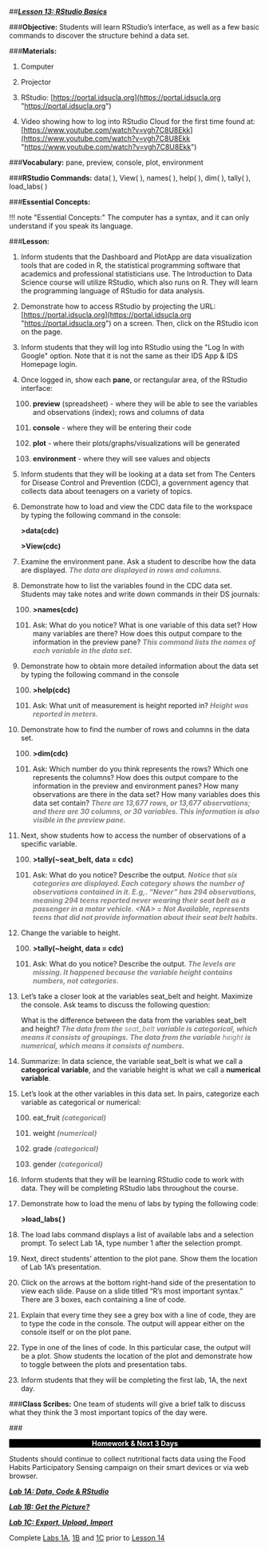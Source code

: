 ##***<u>Lesson 13: RStudio Basics</u>***

###**Objective:**
Students will learn RStudio’s interface, as well as a few basic commands to discover the structure behind
a data set.

###**Materials:**
1. Computer

2. Projector

3. RStudio: [https://portal.idsucla.org](https://portal.idsucla.org "https://portal.idsucla.org")

4. Video showing how to log into RStudio Cloud for the first time found at: [https://www.youtube.com/watch?v=vgh7C8U8Ekk](https://www.youtube.com/watch?v=vgh7C8U8Ekk "https://www.youtube.com/watch?v=vgh7C8U8Ekk")

###**Vocabulary:**
pane, preview, console, plot, environment

###**RStudio Commands:**
data( ), View( ), names( ), help( ), dim( ), tally( ), load_labs( )

###**Essential Concepts:**

!!! note "Essential Concepts:"
    The computer has a syntax, and it can only understand if you speak its language.

###**Lesson:**
1. Inform students that the Dashboard and PlotApp are data visualization tools that are coded in R,
the statistical programming software that academics and professional statisticians use. The
Introduction to Data Science course will utilize RStudio, which also runs on R. They will learn the
programming language of RStudio for data analysis.

2. Demonstrate how to access RStudio by projecting the URL: [https://portal.idsucla.org](https://portal.idsucla.org "https://portal.idsucla.org") on a screen.
Then, click on the RStudio icon on the page.

3. Inform students that they will log into RStudio using the "Log In with Google" option. Note that it is not the same as their IDS App & IDS Homepage login.

4. Once logged in, show each **pane**, or rectangular area, of the RStudio interface:

    100. **preview** (spreadsheet) - where they will be able to see the variables and observations
    (index); rows and columns of data

    100. **console** - where they will be entering their code

    100. **plot** - where their plots/graphs/visualizations will be generated

    100. **environment** - where they will see values and objects

5. Inform students that they will be looking at a data set from The Centers for Disease Control and
Prevention (CDC), a government agency that collects data about teenagers on a variety of topics.

6. Demonstrate how to load and view the CDC data file to the workspace by typing the following
command in the console:

    **>data(cdc)**

    **>View(cdc)**

7. Examine the environment pane. Ask a student to describe how the data are displayed. <span style="color:grey">***The data
are displayed in rows and columns.***</span>

8. Demonstrate how to list the variables found in the CDC data set. Students may take notes and
write down commands in their DS journals:

    100. **>names(cdc)**

    100. Ask: What do you notice? What is one variable of this data set? How many variables are
    there? How does this output compare to the information in the preview pane?  <span style="color:grey">***This
    command lists the names of each variable in the data set.***</span>

9. Demonstrate how to obtain more detailed information about the data set by typing the following
command in the console

    100. **>help(cdc)**

    100. Ask: What unit of measurement is height reported in? <span style="color:grey">***Height was reported in meters.***</span>

10. Demonstrate how to find the number of rows and columns in the data set.

    100. **>dim(cdc)**

    100. Ask: Which number do you think represents the rows? Which one represents the
    columns? How does this output compare to the information in the preview and
    environment panes? How many observations are there in the data set? How many
    variables does this data set contain? <span style="color:grey">***There are 13,677 rows, or 13,677 observations;
    and there are 30 columns, or 30 variables. This information is also visible in the
    preview pane.***</span>

11. Next, show students how to access the number of observations of a specific variable.

    100. **>tally(~seat_belt, data = cdc)**

    100. Ask: What do you notice? Describe the output. <span style="color:grey">***Notice that six categories are
    displayed. Each category shows the number of observations contained in it. E.g,.
    “Never” has 294 observations, meaning 294 teens reported never wearing their
    seat belt as a passenger in a motor vehicle. &lt;NA> = Not Available, represents teens
    that did not provide information about their seat belt habits.***</span>

12. Change the variable to height.

    100. **>tally(~height, data = cdc)**

    100. Ask: What do you notice? Describe the output. <span style="color:grey">***The levels are missing. It happened
    because the variable height contains numbers, not categories.***</span>

13. Let’s take a closer look at the variables seat_belt and height. Maximize the console. Ask teams to
discuss the following question:

    What is the difference between the data from the variables seat_belt and height? <span style="color:grey">***The
    data from the*** *seat_belt* ***variable is categorical, which means it consists of
    groupings. The data from the variable*** *height* ***is numerical, which means it consists
    of numbers.***</span>

14. Summarize: In data science, the variable seat_belt is what we call a **categorical variable**, and
the variable height is what we call a **numerical variable**.

15. Let’s look at the other variables in this data set. In pairs, categorize each variable as categorical
or numerical:

    100. eat_fruit <span style="color:grey">***(categorical)***</span>

    100. weight <span style="color:grey">***(numerical)***</span>

    100. grade <span style="color:grey">***(categorical)***</span>

    100. gender <span style="color:grey">***(categorical)***</span>

16. Inform students that they will be learning RStudio code to work with data. They will be completing
RStudio labs throughout the course.

17. Demonstrate how to load the menu of labs by typing the following code:

    **>load_labs( )**

18. The load labs command displays a list of available labs and a selection prompt. To select Lab 1A,
type number 1 after the selection prompt.

19. Next, direct students’ attention to the plot pane. Show them the location of Lab 1A’s presentation.

20. Click on the arrows at the bottom right-hand side of the presentation to view each slide. Pause on
a slide titled “R’s most important syntax.” There are 3 boxes, each containing a line of code.

21. Explain that every time they see a grey box with a line of code, they are to type the code in the
console. The output will appear either on the console itself or on the plot pane.

22. Type in one of the lines of code. In this particular case, the output will be a plot. Show students
the location of the plot and demonstrate how to toggle between the plots and presentation tabs.

23. Inform students that they will be completing the first lab, 1A, the next day.

###**Class Scribes:**
One team of students will give a brief talk to discuss what they think the 3 most important topics
of the day were.

###<p style="background: black; color: white; text-align: center;">**Homework & Next 3 Days**</p>
Students should continue to collect nutritional facts data using the Food Habits Participatory Sensing
campaign on their smart devices or via web browser.

[<u>***Lab 1A: Data, Code & RStudio***</u>](lab1a.md)

[<u>***Lab 1B: Get the Picture?***</u>](lab1b.md)

[<u>***Lab 1C: Export, Upload, Import***</u>](lab1c.md)

Complete [Labs 1A](lab1a.md), [1B](lab1b.md) and [1C](lab1c.md) prior to [Lesson 14](lesson14.md)